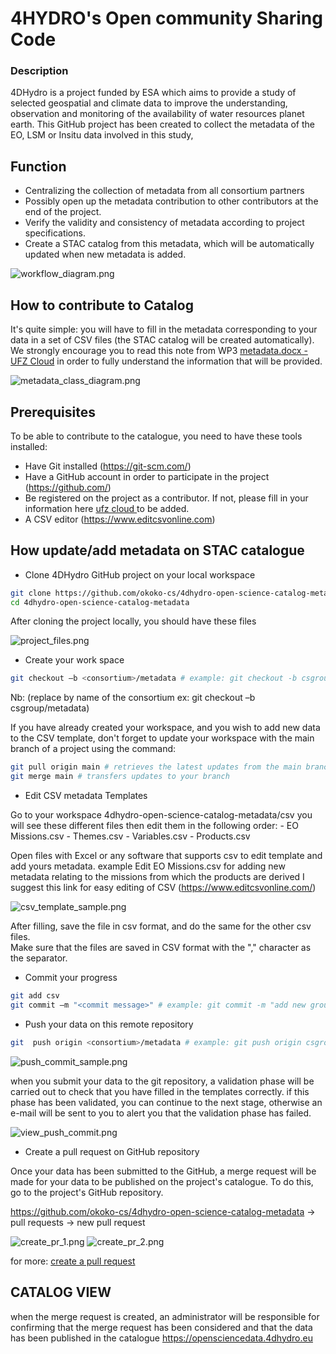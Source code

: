 # 4HYDRO's Open community Sharing Code
### Description
4DHydro is a project funded by ESA which aims to provide a study of selected geospatial and climate data to improve the understanding, 
observation and monitoring of the availability of water resources planet earth. 
This GitHub project has been created to collect the metadata of the EO, LSM or Insitu data involved in this study, 

## Function
- Centralizing the collection of metadata from all consortium partners
- Possibly open up the metadata contribution to other contributors at the end of the project.
- Verify the validity and consistency of metadata according to project specifications.
- Create a STAC catalog from this metadata, which will be automatically updated when new metadata is added.

![workflow_diagram.png](docs%2Fworkflow_diagram.png)

## How to contribute to Catalog

It's quite simple: you will have to fill in the metadata corresponding to your data in a set of CSV files
(the STAC catalog will be created automatically).
We strongly encourage you to read this note from WP3 [metadata.docx - UFZ Cloud](https://nc.ufz.de/s/QpKy8TrQp9ykkaN?path=/WP3&openfile=154855067&dir=undefined)
in order to fully understand the information that will be provided. 


![metadata_class_diagram.png](docs%2Fmetadata_class_diagram.png)

## Prerequisites

To be able to contribute to the catalogue, you need to have these tools installed:
- Have Git installed (https://git-scm.com/)
- Have a GitHub account in order to participate in the project (https://github.com/)
- Be registered on the project as a contributor. If not, please fill in your information here [ufz cloud ](https://nc.ufz.de/s/QpKy8TrQp9ykkaN?dir=undefined&path=%2FWP3&openfile=156241690) to be added.
- A CSV editor (https://www.editcsvonline.com) 

## How update/add metadata on STAC catalogue 

- Clone 4DHydro GitHub project on your local workspace 
```bash
git clone https://github.com/okoko-cs/4dhydro-open-science-catalog-metadata.git 
cd 4dhydro-open-science-catalog-metadata
```
After cloning the project locally, you should have these files 

![project_files.png](docs%2Fproject_files.png)

- Create your work space
```bash
git checkout –b <consortium>/metadata # example: git checkout -b csgroup/metadata
```
Nb: (replace <consortium> by name of the consortium ex: git checkout –b csgroup/metadata) 

If you have already created your workspace, and you wish to add new data to the CSV template, don't forget to update your workspace with the main branch of a project using the command:
```bash
git pull origin main # retrieves the latest updates from the main branch
git merge main # transfers updates to your branch
```
- Edit CSV metadata Templates

Go to your workspace 4dhydro-open-science-catalog-metadata/csv you will see these different files then edit them in the following order: 
    - EO Missions.csv 
    - Themes.csv 
    - Variables.csv
    - Products.csv
  
Open files with Excel or any software that supports csv to edit template and add yours metadata.
example Edit EO Missions.csv for adding new metadata relating to the missions from which the products are derived
I suggest this link for easy editing of CSV (https://www.editcsvonline.com/)

![csv_template_sample.png](docs%2Fcsv_template_sample.png)

After filling, save the file in csv format, and do the same for the other csv files.  
Make sure that the files are saved in CSV format with the "," character as the separator.

- Commit your progress

```bash
git add csv
git commit –m "<commit message>" # example: git commit -m "add new ground water product"
```
- Push your data on this remote repository

```bash
git  push origin <consortium>/metadata # example: git push origin csgroup/metadata
```
![push_commit_sample.png](docs%2Fpush_commit_sample.png)

when you submit your data to the git repository, a validation phase will be carried out to check that you have filled in the templates correctly. if this phase has been validated, you can continue to the next stage, otherwise an e-mail will be sent to you to alert you that the validation phase has failed.

![view_push_commit.png](docs%2Fview_push_commit.png)

- Create a pull request on GitHub repository 

Once your data has been submitted to the GitHub, a merge request will be made for your data to be published on the project's catalogue. To do this, go to the project's GitHub repository. 

https://github.com/okoko-cs/4dhydro-open-science-catalog-metadata -> pull requests -> new pull request 

![create_pr_1.png](docs%2Fcreate_pr_1.png)
![create_pr_2.png](docs%2Fcreate_pr_2.png)

for more: [create a pull request](https://docs.github.com/en/pull-requests/collaborating-with-pull-requests/proposing-changes-to-your-work-with-pull-requests/creating-a-pull-request)

## CATALOG VIEW 
when the merge request is created, an administrator will be responsible for confirming that the merge request has been considered and that the data has been published in the catalogue https://opensciencedata.4dhydro.eu 

 